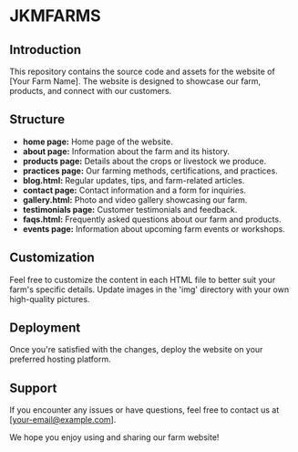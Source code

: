 # JKMFARMS

## Introduction
This repository contains the source code and assets for the website of [Your Farm Name]. The website is designed to showcase our farm, products, and connect with our customers.



## Structure
- **home page:** Home page of the website.
- **about page:** Information about the farm and its history.
- **products page:** Details about the crops or livestock we produce.
- **practices page:** Our farming methods, certifications, and practices.
- **blog.html:** Regular updates, tips, and farm-related articles.
- **contact page:** Contact information and a form for inquiries.
- **gallery.html:** Photo and video gallery showcasing our farm.
- **testimonials page:** Customer testimonials and feedback.
- **faqs.html:** Frequently asked questions about our farm and products.
- **events page:** Information about upcoming farm events or workshops.

## Customization
Feel free to customize the content in each HTML file to better suit your farm's specific details. Update images in the 'img' directory with your own high-quality pictures.

## Deployment
Once you're satisfied with the changes, deploy the website on your preferred hosting platform.

## Support
If you encounter any issues or have questions, feel free to contact us at [your-email@example.com].

We hope you enjoy using and sharing our farm website!

